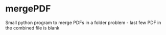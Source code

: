 # mergePDF
Small python program to merge PDFs in a folder
problem - last few PDF in the combined file is blank
